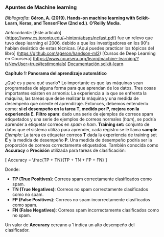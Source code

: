### Apuntes de Machine learning ###

*Bibliografía*:
**Géron, A. (2019). Hands-on machine learning with Scikit-Learn, Keras, and TensorFlow (2nd ed.). O'Reilly Media.**

*Antecedente*:
[Este articulo] (https://www.cs.toronto.edu/~hinton/absps/ncfast.pdf) fue un relevo que tuvo deep learning el 2006, debido a que los investigadores en los 90's habian desistido de estas técnicas.
[Aquí puedes practicar los tópicos del libro] (https://github.com/ageron/handson-ml2)
[Cursos de Deep Learning en Coursera] (https://www.coursera.org/learn/machine-learning/?isNewUser=true#testimonials)
[Documentación scikit-learn](https://scikit-learn.org/stable/user_guide.html) 


**Capítulo 1: Panorama del aprendizaje automático**

¿Qué es y para qué usarlo?
Lo importante es que las máquinas sean programadas de alguna forma para que aprendan de los datos.
Tres cosas importantes existen en armonia: La experiencia a la que se enfrenta la máquina, las tareas que debe realizar la máquina y una medida de desempeño que oriente el aprendizaje.
Entonces, debemos entenderlo como: **si el desempeño en la tarea T, medido por P, mejora con la experiencia E.**
**Filtro spam:** dado una serie de ejemplos de correos spam etiquetados y una serie de ejemplos de correos normales (*ham*), se podría aprender a etiquetar correos en *spam* o *ham*.
**Training set:** conjunto de datos que el sistema utiliza para aprender, cada registro se le llama **sample**.
*Ejemplo:* La tarea es etiquetar correos **T** dada la experiencia de training set **E** y la medida de desempeño **P**.
Una medida de desempeño podría ser la proporción de correos correctamente etiquetados. También conocida como **Accuracy** o **Precisión** utilizada para tareas de clasificación:

\[
Accuracy = \frac{TP + TN}{TP + TN + FP + FN}
\]

Donde:
- **TP (True Positives)**: Correos spam correctamente clasificados como spam.
- **TN (True Negatives)**: Correos no spam correctamente clasificados como no spam.
- **FP (False Positives)**: Correos no spam incorrectamente clasificados como spam.
- **FN (False Negatives)**: Correos spam incorrectamente clasificados como no spam.

Un valor de **Accuracy** cercano a 1 indica un alto desempeño del clasificador.











